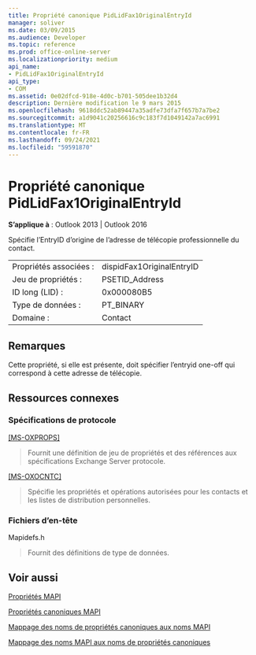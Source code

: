 ```yaml
---
title: Propriété canonique PidLidFax1OriginalEntryId
manager: soliver
ms.date: 03/09/2015
ms.audience: Developer
ms.topic: reference
ms.prod: office-online-server
ms.localizationpriority: medium
api_name:
- PidLidFax1OriginalEntryId
api_type:
- COM
ms.assetid: 0e02dfcd-918e-4d0c-b701-505dee1b32d4
description: Dernière modification le 9 mars 2015
ms.openlocfilehash: 9618ddc52ab89447a35adfe73dfa7f657b7a7be2
ms.sourcegitcommit: a1d9041c20256616c9c183f7d1049142a7ac6991
ms.translationtype: MT
ms.contentlocale: fr-FR
ms.lasthandoff: 09/24/2021
ms.locfileid: "59591870"
---
```

# <a name="pidlidfax1originalentryid-canonical-property"></a>Propriété canonique PidLidFax1OriginalEntryId

  
  
**S’applique à** : Outlook 2013 | Outlook 2016 
  
Spécifie l’EntryID d’origine de l’adresse de télécopie professionnelle du contact.
  
|||
|:-----|:-----|
|Propriétés associées :  <br/> |dispidFax1OriginalEntryID  <br/> |
|Jeu de propriétés :  <br/> |PSETID_Address  <br/> |
|ID long (LID) :  <br/> |0x000080B5  <br/> |
|Type de données :  <br/> |PT_BINARY  <br/> |
|Domaine :  <br/> |Contact  <br/> |
   
## <a name="remarks"></a>Remarques

Cette propriété, si elle est présente, doit spécifier l’entryid one-off qui correspond à cette adresse de télécopie.
  
## <a name="related-resources"></a>Ressources connexes

### <a name="protocol-specifications"></a>Spécifications de protocole

[[MS-OXPROPS]](https://msdn.microsoft.com/library/f6ab1613-aefe-447d-a49c-18217230b148%28Office.15%29.aspx)
  
> Fournit une définition de jeu de propriétés et des références aux spécifications Exchange Server protocole.
    
[[MS-OXOCNTC]](https://msdn.microsoft.com/library/9b636532-9150-4836-9635-9c9b756c9ccf%28Office.15%29.aspx)
  
> Spécifie les propriétés et opérations autorisées pour les contacts et les listes de distribution personnelles.
    
### <a name="header-files"></a>Fichiers d’en-tête

Mapidefs.h
  
> Fournit des définitions de type de données.
    
## <a name="see-also"></a>Voir aussi



[Propriétés MAPI](mapi-properties.md)
  
[Propriétés canoniques MAPI](mapi-canonical-properties.md)
  
[Mappage des noms de propriétés canoniques aux noms MAPI](mapping-canonical-property-names-to-mapi-names.md)
  
[Mappage des noms MAPI aux noms de propriétés canoniques](mapping-mapi-names-to-canonical-property-names.md)

